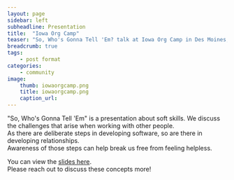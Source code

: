 ```yaml
---
layout: page
sidebar: left
subheadline: Presentation
title:  "Iowa Org Camp"
teaser: "So, Who's Gonna Tell 'Em? talk at Iowa Org Camp in Des Moines, IA"
breadcrumb: true
tags:
    - post format
categories:
    - community
image:
    thumb: iowaorgcamp.png
    title: iowaorgcamp.png
    caption_url: 
---
```

"So, Who's Gonna Tell 'Em" is a presentation about soft skills.  We discuss the challenges that arise when working with other people.  
As there are deliberate steps in developing software, so are there in developing relationships.  
Awareness of those steps can help break us free from feeling helpless.

You can view the <a href='https://docs.google.com/presentation/d/1Dj2DcN1_EYGbLRdhnA5AaSochs3FBJhiaSxr_uI9B2Q/edit?usp=sharing' target='new'>slides here</a>.  
Please reach out to discuss these concepts more!